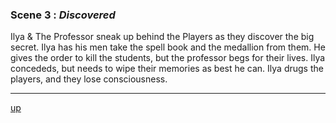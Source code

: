 
### Scene 3 : *Discovered* ###

Ilya & The Professor sneak up behind the Players as they discover the big secret.
Ilya has his men take the spell book and the medallion from them.
He gives the order to kill the students, but the professor begs for their lives.
Ilya concededs, but needs to wipe their memories as best he can.
Ilya drugs the players, and they lose consciousness.

---
[up][]

[up]: <https://github.com/evan-erdos/trail-of-cthulhu/blob/master/outline/act-0/seq-4/sequence.md>

